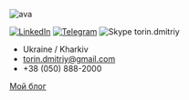 ![ava](https://torindev.github.io/src/ava.jpg)

<a href='https://www.linkedin.com/in/dmitriy-torin-132685136'><img alt='LinkedIn' src='https://torindev.github.io/imgs/li.png'/></a>    <a href='https://t.me/torin_dev'><img alt='Telegram' src='https://torindev.github.io/imgs/tm.png'/></a>    <img alt='Skype' src='https://torindev.github.io/imgs/sp.png'/> torin.dmitriy

* Ukraine / Kharkiv
* torin.dmitriy@gmail.com
* +38 (050) 888-2000

[Мой блог](https://torindev.github.io/blog/)
